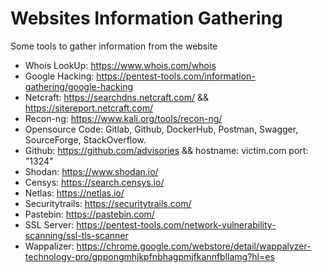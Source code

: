 # Websites Information Gathering
Some tools to gather information from the website

* Whois LookUp: https://www.whois.com/whois
* Google Hacking: https://pentest-tools.com/information-gathering/google-hacking
* Netcraft: https://searchdns.netcraft.com/ && https://sitereport.netcraft.com/
* Recon-ng: https://www.kali.org/tools/recon-ng/
* Opensource Code: Gitlab, Github, DockerHub, Postman, Swagger, SourceForge, StackOverflow.
* Github: https://github.com/advisories && hostname: victim.com port: "1324"
* Shodan: https://www.shodan.io/
* Censys: https://search.censys.io/
* Netlas: https://netlas.io/
* Securitytrails: https://securitytrails.com/
* Pastebin: https://pastebin.com/
* SSL Server: https://pentest-tools.com/network-vulnerability-scanning/ssl-tls-scanner
* Wappalizer: https://chrome.google.com/webstore/detail/wappalyzer-technology-pro/gppongmhjkpfnbhagpmjfkannfbllamg?hl=es
